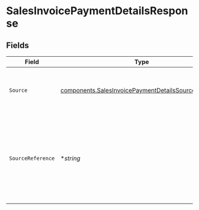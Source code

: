 # SalesInvoicePaymentDetailsResponse


## Fields

| Field                                                                                                                      | Type                                                                                                                       | Required                                                                                                                   | Description                                                                                                                | Example                                                                                                                    |
| -------------------------------------------------------------------------------------------------------------------------- | -------------------------------------------------------------------------------------------------------------------------- | -------------------------------------------------------------------------------------------------------------------------- | -------------------------------------------------------------------------------------------------------------------------- | -------------------------------------------------------------------------------------------------------------------------- |
| `Source`                                                                                                                   | [components.SalesInvoicePaymentDetailsSourceResponse](../../models/components/salesinvoicepaymentdetailssourceresponse.md) | :heavy_check_mark:                                                                                                         | The way through which the invoice is to be set to paid.                                                                    | payment-link                                                                                                               |
| `SourceReference`                                                                                                          | **string*                                                                                                                  | :heavy_minus_sign:                                                                                                         | A reference to the payment the sales invoice is paid by. Required for `source` values `payment-link` and<br/>`payment`.    | pl_d9fQur83kFdhH8hIhaZfq                                                                                                   |